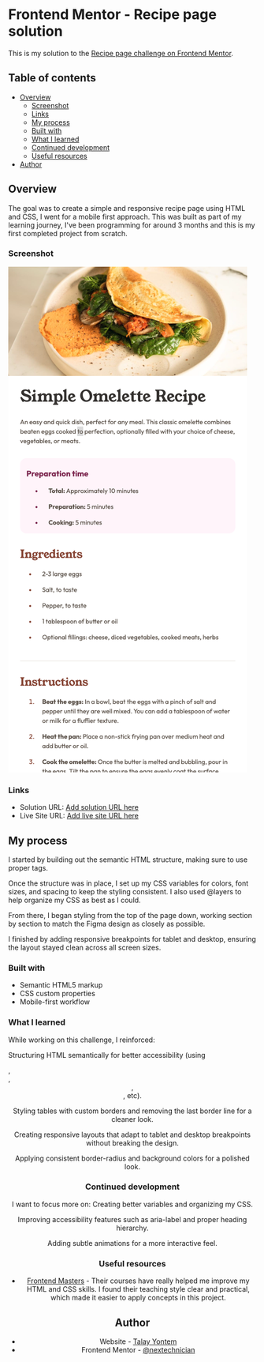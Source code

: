 # Frontend Mentor - Recipe page solution

This is my solution to the [Recipe page challenge on Frontend Mentor](https://www.frontendmentor.io/challenges/recipe-page-KiTsR8QQKm).

## Table of contents

- [Overview](#overview)
  - [Screenshot](#screenshot)
  - [Links](#links)
  - [My process](#my-process)
  - [Built with](#built-with)
  - [What I learned](#what-i-learned)
  - [Continued development](#continued-development)
  - [Useful resources](#useful-resources)
- [Author](#author)

## Overview

The goal was to create a simple and responsive recipe page using HTML and CSS, I went for a mobile first approach. This was built as part of my learning journey, I've been programming for around 3 months and this is my first completed project from scratch.

### Screenshot

![](./Screenshot.png)

### Links

- Solution URL: [Add solution URL here](https://your-solution-url.com)
- Live Site URL: [Add live site URL here](https://your-live-site-url.com)

## My process

I started by building out the semantic HTML structure, making sure to use proper tags.

Once the structure was in place, I set up my CSS variables for colors, font sizes, and spacing to keep the styling consistent. I also used @layers to help organize my CSS as best as I could.

From there, I began styling from the top of the page down, working section by section to match the Figma design as closely as possible.

I finished by adding responsive breakpoints for tablet and desktop, ensuring the layout stayed clean across all screen sizes.

### Built with

- Semantic HTML5 markup
- CSS custom properties
- Mobile-first workflow

### What I learned

While working on this challenge, I reinforced:

Structuring HTML semantically for better accessibility (using <section>, <article>, <header>, <main>, etc).

Styling tables with custom borders and removing the last border line for a cleaner look.

Creating responsive layouts that adapt to tablet and desktop breakpoints without breaking the design.

Applying consistent border-radius and background colors for a polished look.

### Continued development

I want to focus more on:
Creating better variables and organizing my CSS.

Improving accessibility features such as aria-label and proper heading hierarchy.

Adding subtle animations for a more interactive feel.

### Useful resources

- [Frontend Masters](https://www.frontendmasters.com) - Their courses have really helped me improve my HTML and CSS skills. I found their teaching style clear and practical, which made it easier to apply concepts in this project.

## Author

- Website - [Talay Yontem](https://www.your-site.com)
- Frontend Mentor - [@nextechnician](https://www.frontendmentor.io/profile/nextechnician)
